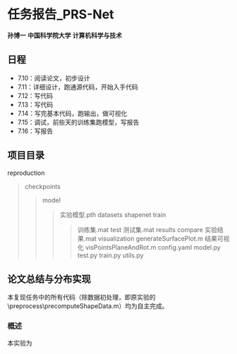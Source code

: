 # 任务报告_PRS-Net
__孙博一__       __中国科学院大学__      __计算机科学与技术__
## 日程
* 7.10：阅读论文，初步设计
* 7.11：详细设计，跑通源代码，开始入手代码
* 7.12：写代码
* 7.13：写代码
* 7.14：写完基本代码，跑输出，做可视化
* 7.15：调试，前些天的训练集跑模型，写报告
* 7.16：写报告

## 项目目录
reproduction
>checkpoints
>>model
>>>实验模型.pth
>datasets
>>shapenet
>>>train
>>>>训练集.mat
>>>test
>>>>测试集.mat
>results
>>compare
>>>实验结果.mat
>visualization
>>generateSurfacePlot.m 结果可视化
>>visPointsPlaneAndRot.m 
>config.yaml
>model.py
>test.py
>train.py
>utils.py

## 论文总结与分布实现
本复现任务中的所有代码（除数据初处理，即原实验的\preprocess\precomputeShapeData.m）均为自主完成。

### 概述
本实验为





